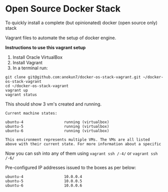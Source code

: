 # Open Source Docker Stack

To quickly install a complete (but opinionated) docker (open source only) stack

Vagrant files to automate the setup of docker engine.

**Instructions to use this vagrant setup**

1. Install Oracle VirtualBox
2. Install Vagrant
3. In a terminal run: 
  ```
  git clone git@github.com:anokun7/docker-os-stack-vagrant.git ~/docker-os-stack-vagrant
  cd ~/docker-os-stack-vagrant
  vagrant up   
  vagrant status
  ```
  This should show 3 vm's created and running.
  ```
  Current machine states:
  
  ubuntu-4                  running (virtualbox)
  ubuntu-5                  running (virtualbox)
  ubuntu-6                  running (virtualbox)
  
  This environment represents multiple VMs. The VMs are all listed
  above with their current state. For more information about a specific
  ```
  Now you can ssh into any of them using `vagrant ssh /-4/` or `vagrant ssh /-6/`

  Pre-configured IP addresses issued to the boxes as per below:
  ```
  ubuntu-4                  10.0.0.4
  ubuntu-5                  10.0.0.5
  ubuntu-6                  10.0.0.6
  ```
